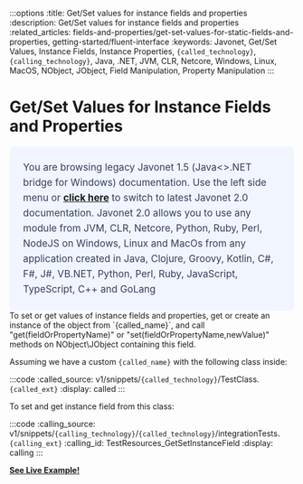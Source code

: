 :::options
:title: Get/Set values for instance fields and properties
:description: Get/Set values for instance fields and properties
:related_articles: fields-and-properties/get-set-values-for-static-fields-and-properties, getting-started/fluent-interface
:keywords: Javonet, Get/Set Values, Instance Fields, Instance Properties, `{called_technology}`, `{calling_technology}`, Java, .NET, JVM, CLR, Netcore, Windows, Linux, MacOS, NObject, JObject, Field Manipulation, Property Manipulation
:::

# Get/Set Values for Instance Fields and Properties
<div style="padding: 24px; background: #F0F5FF; border-radius: 8px; flex-direction: column; justify-content: flex-start; align-items: flex-start; gap: 10px; display: flex">
  <div style="justify-content: flex-start; align-items: center; gap: 24px; display: inline-flex">
    <div style="color: #353D5A; font-size: 17px; font-weight: 400; line-height: 27px; letter-spacing: 0.03px; word-wrap: break-word">
You are browsing legacy Javonet 1.5 (Java<>.NET bridge for Windows) documentation. Use the left side menu or <a style="font-weight: bold; text-decoration: underline;" href="/guides/v2/`{calling_technology}`/`{called_technology}`/fields-and-properties/getting-values-for-instance-fields-and-properties">click here</a> to switch to latest Javonet 2.0 documentation. Javonet 2.0 allows you to use any module from
JVM, CLR, Netcore, Python, Ruby, Perl, NodeJS on Windows, Linux and MacOs
from any application created in Java, Clojure, Groovy, Kotlin, C#, F#, J#, VB.NET, Python, Perl, Ruby, JavaScript, TypeScript, C++ and GoLang
    </div>
  </div>
</div>
To set or get values of instance fields and properties, get or create an instance of the object from `{called_name}`, and call "get(fieldOrPropertyName)" or "set(fieldOrPropertyName,newValue)" methods on NObject\JObject containing this field.

Assuming we have a custom `{called_name}` with the following class inside:

:::code 
:called_source: v1/snippets/`{called_technology}`/TestClass.`{called_ext}`
:display: called
:::

To set and get instance field from this class:

:::code 
:calling_source: v1/snippets/`{calling_technology}`/`{called_technology}`/integrationTests.`{calling_ext}`
:calling_id: TestResources_GetSetInstanceField
:display: calling
:::
  
  
[**See Live Example!**](http://lab.javonet.com/e/2)
